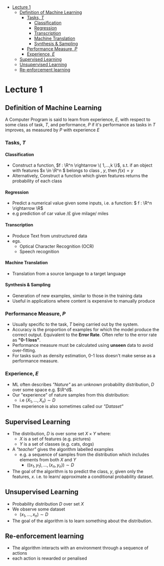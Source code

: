 <!-- @import "[TOC]" {cmd="toc" depthFrom=1 depthTo=6 orderedList=false} -->

<!-- code_chunk_output -->

- [Lecture 1](#lecture-1)
  - [Definition of Machine Learning](#definition-of-machine-learning)
    - [Tasks, $T$](#tasks-t)
      - [Classification](#classification)
      - [Regression](#regression)
      - [Transcription](#transcription)
      - [Machine Translation](#machine-translation)
      - [Synthesis & Sampling](#synthesis--sampling)
    - [Performance Measure, $P$](#performance-measure-p)
    - [Experience, $E$](#experience-e)
  - [Supervised Learning](#supervised-learning)
  - [Unsupervised Learning](#unsupervised-learning)
  - [Re-enforcement learning](#re-enforcement-learning)

<!-- /code_chunk_output -->
# Lecture 1

## Definition of Machine Learning

A Computer Program is said to learn from experience, _E_, with respect to some class of task, _T_, and performance, _P_ if it's performance as tasks in _T_ improves, as measured by _P_ with experience _E_

### Tasks, $T$

#### Classification

- Construct a function, $f : \R^n \rightarrow \{ 1,...,k \}$, s.t. if an object with features $x \in \R^n $ belongs to class , *y*, then $f(x) = y$
- Alternatively, Construct a function which given features returns the probability of each class

#### Regression

- Predict a numerical value given some inputs, i.e. a function: $ f : \R^n \rightarrow \R$
- e.g prediction of car value /£ give milage/ miles

#### Transcription

- Produce Text from unstructured data
- egs.
  - Optical Character Recognition (OCR)
  - Speech recognition

#### Machine Translation

- Translation from a source language to a target language

#### Synthesis & Sampling

- Generation of new examples, similar to those in the training data
- Useful in applications where content is expensive to manually produce

### Performance Measure, $P$

- Usually specific to the task, *T* being carried out by the system. 
- Accuracy is the proportion of examples for which the model produce the correct output. Equivalent to the **Error Rate**. Often refer to the error rate as **"0-1 loss"**.
- Performance measure must be calculated using **unseen** data to avoid over-fitting.
- For tasks such as density estimation, 0-1 loss doesn't make sense as a performance measure.

### Experience, $E$

- ML often describes *"Nature"* as an unknown probability distribution, *$D$* over some space e.g. $\R^d$.
- Our "experience" of nature samples from this distribution:
  - i.e $(X_1,...,X_n) \sim D$
- The experience is also sometimes called our *"Dataset"*


## Supervised Learning 

- The distribution, $D$ is over some set $X \times Y$ where:
  - $X$ is a set of features (e.g. pictures)
  - $Y$ is a set of classes (e.g. cats, dogs)
- A *"teacher"* gives the algorithm labelled examples
  - e.g. a sequence of samples from the distribution which includes elements from both $X$ and $Y$
    - $((x_1,y_1),...,(x_n,y_n)) \sim D$
- The goal of the algorithm is to predict the class, $y$, given only the features, $x$. i.e. to learn/ approximate a conditional probability dataset.

## Unsupervised Learning 

- Probability distribution $D$ over set $X$
- We observe some dataset 
  - $(x_1, ... , x_n) \sim D$
- The goal of the algorithm is to learn something about the distribution.

## Re-enforcement learning

- The algorithm interacts with an environment through a sequence of actions
- each action is rewarded or penalised
